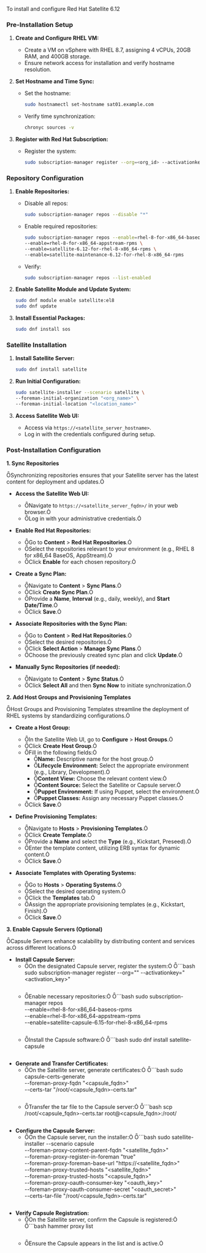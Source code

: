 To install and configure Red Hat Satellite 6.12

### Pre-Installation Setup

1. **Create and Configure RHEL VM:**
   - Create a VM on vSphere with RHEL 8.7, assigning 4 vCPUs, 20GB RAM, and 400GB storage.
   - Ensure network access for installation and verify hostname resolution.

2. **Set Hostname and Time Sync:**
   - Set the hostname:
     ```bash
     sudo hostnamectl set-hostname sat01.example.com
     ```
   - Verify time synchronization:
     ```bash
     chronyc sources -v
     ```

3. **Register with Red Hat Subscription:**
   - Register the system:
     ```bash
     sudo subscription-manager register --org=<org_id> --activationkey=<activation_key>
     ```

### Repository Configuration

1. **Enable Repositories:**
   - Disable all repos:
     ```bash
     sudo subscription-manager repos --disable "*"
     ```
   - Enable required repositories:
     ```bash
     sudo subscription-manager repos --enable=rhel-8-for-x86_64-baseos-rpms \
     --enable=rhel-8-for-x86_64-appstream-rpms \
     --enable=satellite-6.12-for-rhel-8-x86_64-rpms \
     --enable=satellite-maintenance-6.12-for-rhel-8-x86_64-rpms
     ```
   - Verify:
     ```bash
     sudo subscription-manager repos --list-enabled
     ```

2. **Enable Satellite Module and Update System:**
   ```bash
   sudo dnf module enable satellite:el8
   sudo dnf update
   ```

3. **Install Essential Packages:**
   ```bash
   sudo dnf install sos
   ```

### Satellite Installation

1. **Install Satellite Server:**
   ```bash
   sudo dnf install satellite
   ```

2. **Run Initial Configuration:**
   ```bash
   sudo satellite-installer --scenario satellite \
   --foreman-initial-organization "<org_name>" \
   --foreman-initial-location "<location_name>"
   ```

3. **Access Satellite Web UI:**
   - Access via `https://<satellite_server_hostname>`.
   - Log in with the credentials configured during setup.

### Post-Installation Configuration


**1. Sync Repositories**

Synchronizing repositories ensures that your Satellite server has the latest content for deployment and updates.

- **Access the Satellite Web UI:**
  - Navigate to `https://<satellite_server_fqdn>/` in your web browser.
  - Log in with your administrative credentials.

- **Enable Red Hat Repositories:**
  - Go to **Content** > **Red Hat Repositories**.
  - Select the repositories relevant to your environment (e.g., RHEL 8 for x86_64 BaseOS, AppStream).
  - Click **Enable** for each chosen repository.

- **Create a Sync Plan:**
  - Navigate to **Content** > **Sync Plans**.
  - Click **Create Sync Plan**.
  - Provide a **Name**, **Interval** (e.g., daily, weekly), and **Start Date/Time**.
  - Click **Save**.

- **Associate Repositories with the Sync Plan:**
  - Go to **Content** > **Red Hat Repositories**.
  - Select the desired repositories.
  - Click **Select Action** > **Manage Sync Plans**.
  - Choose the previously created sync plan and click **Update**.

- **Manually Sync Repositories (if needed):**
  - Navigate to **Content** > **Sync Status**.
  - Click **Select All** and then **Sync Now** to initiate synchronization.

**2. Add Host Groups and Provisioning Templates**

Host Groups and Provisioning Templates streamline the deployment of RHEL systems by standardizing configurations.

- **Create a Host Group:**
  - In the Satellite Web UI, go to **Configure** > **Host Groups**.
  - Click **Create Host Group**.
  - Fill in the following fields:
    - **Name:** Descriptive name for the host group.
    - **Lifecycle Environment:** Select the appropriate environment (e.g., Library, Development).
    - **Content View:** Choose the relevant content view.
    - **Content Source:** Select the Satellite or Capsule server.
    - **Puppet Environment:** If using Puppet, select the environment.
    - **Puppet Classes:** Assign any necessary Puppet classes.
  - Click **Save**.

- **Define Provisioning Templates:**
  - Navigate to **Hosts** > **Provisioning Templates**.
  - Click **Create Template**.
  - Provide a **Name** and select the **Type** (e.g., Kickstart, Preseed).
  - Enter the template content, utilizing ERB syntax for dynamic content.
  - Click **Save**.

- **Associate Templates with Operating Systems:**
  - Go to **Hosts** > **Operating Systems**.
  - Select the desired operating system.
  - Click the **Templates** tab.
  - Assign the appropriate provisioning templates (e.g., Kickstart, Finish).
  - Click **Save**.

**3. Enable Capsule Servers (Optional)**

Capsule Servers enhance scalability by distributing content and services across different locations.

- **Install Capsule Server:**
  - On the designated Capsule server, register the system:
    ```bash
    sudo subscription-manager register --org="<organization>" --activationkey="<activation_key>"
    ```
  - Enable necessary repositories:
    ```bash
    sudo subscription-manager repos \
      --enable=rhel-8-for-x86_64-baseos-rpms \
      --enable=rhel-8-for-x86_64-appstream-rpms \
      --enable=satellite-capsule-6.15-for-rhel-8-x86_64-rpms
    ```
  - Install the Capsule software:
    ```bash
    sudo dnf install satellite-capsule
    ```

- **Generate and Transfer Certificates:**
  - On the Satellite server, generate certificates:
    ```bash
    sudo capsule-certs-generate \
      --foreman-proxy-fqdn "<capsule_fqdn>" \
      --certs-tar "/root/<capsule_fqdn>-certs.tar"
    ```
  - Transfer the tar file to the Capsule server:
    ```bash
    scp /root/<capsule_fqdn>-certs.tar root@<capsule_fqdn>:/root/
    ```

- **Configure the Capsule Server:**
  - On the Capsule server, run the installer:
    ```bash
    sudo satellite-installer --scenario capsule \
      --foreman-proxy-content-parent-fqdn "<satellite_fqdn>" \
      --foreman-proxy-register-in-foreman "true" \
      --foreman-proxy-foreman-base-url "https://<satellite_fqdn>" \
      --foreman-proxy-trusted-hosts "<satellite_fqdn>" \
      --foreman-proxy-trusted-hosts "<capsule_fqdn>" \
      --foreman-proxy-oauth-consumer-key "<oauth_key>" \
      --foreman-proxy-oauth-consumer-secret "<oauth_secret>" \
      --certs-tar-file "/root/<capsule_fqdn>-certs.tar"
    ```

- **Verify Capsule Registration:**
  - On the Satellite server, confirm the Capsule is registered:
    ```bash
    hammer proxy list
    ```
  - Ensure the Capsule appears in the list and is active.

